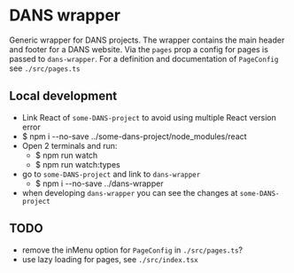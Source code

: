 # DANS wrapper
Generic wrapper for DANS projects. The wrapper contains the main header and footer for a DANS website. Via the `pages` prop a config for pages is passed to `dans-wrapper`. For a definition and documentation of `PageConfig` see `./src/pages.ts`

## Local development
- Link React of `some-DANS-project` to avoid using multiple React version error
- $ npm i --no-save ../some-dans-project/node_modules/react
- Open 2 terminals and run:
    - $ npm run watch
    - $ npm run watch:types
- go to `some-DANS-project` and link to `dans-wrapper`
    -  $ npm i --no-save ../dans-wrapper
- when developing `dans-wrapper` you can see the changes at `some-DANS-project`

## TODO
- remove the inMenu option for `PageConfig` in `./src/pages.ts`?
- use lazy loading for pages, see `./src/index.tsx`